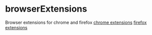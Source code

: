 # browserExtensions
Browser extensions for chrome and firefox
[chrome extensions](https://github.com/DeveshChau/browserExtensions/tree/chrome-extensions)
[firefox extensions](https://github.com/DeveshChau/browserExtensions/tree/firefox-extensions)
